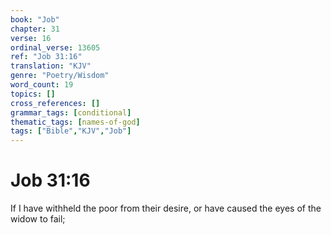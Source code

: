```yaml
---
book: "Job"
chapter: 31
verse: 16
ordinal_verse: 13605
ref: "Job 31:16"
translation: "KJV"
genre: "Poetry/Wisdom"
word_count: 19
topics: []
cross_references: []
grammar_tags: [conditional]
thematic_tags: [names-of-god]
tags: ["Bible","KJV","Job"]
---
```


# Job 31:16

If I have withheld the poor from their desire, or have caused the eyes of the widow to fail;
